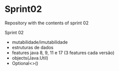 # Sprint02
Repository with the contents of sprint 02

Sprint 02
- mutabilidade/imutabilidade
- estruturas de dados
 - features java 8, 9, 11 e 17 (3 features cada versão)
- objects(Java.Util)
- Optional<>()
